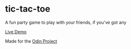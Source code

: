 # tic-tac-toe
A fun party game to play with your friends, if you've got any

[Live Demo](https://threedotsellipsis.github.io/tic-tac-toe/)

Made for the [Odin Project](https://www.theodinproject.com)
